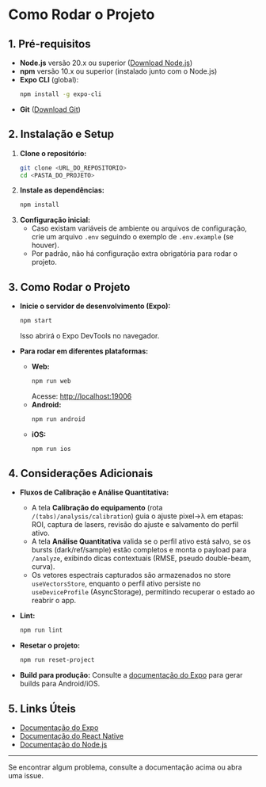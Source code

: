 # Como Rodar o Projeto

## 1. Pré-requisitos

- **Node.js** versão 20.x ou superior ([Download Node.js](https://nodejs.org/))
- **npm** versão 10.x ou superior (instalado junto com o Node.js)
- **Expo CLI** (global):
  ```bash
  npm install -g expo-cli
  ```
- **Git** ([Download Git](https://git-scm.com/))

## 2. Instalação e Setup

1. **Clone o repositório:**
   ```bash
   git clone <URL_DO_REPOSITORIO>
   cd <PASTA_DO_PROJETO>
   ```
2. **Instale as dependências:**
   ```bash
   npm install
   ```
3. **Configuração inicial:**
   - Caso existam variáveis de ambiente ou arquivos de configuração, crie um arquivo `.env` seguindo o exemplo de `.env.example` (se houver).
   - Por padrão, não há configuração extra obrigatória para rodar o projeto.

## 3. Como Rodar o Projeto

- **Inicie o servidor de desenvolvimento (Expo):**
  ```bash
  npm start
  ```
  Isso abrirá o Expo DevTools no navegador.

- **Para rodar em diferentes plataformas:**
  - **Web:**
    ```bash
    npm run web
    ```
    Acesse: [http://localhost:19006](http://localhost:19006)
  - **Android:**
    ```bash
    npm run android
    ```
  - **iOS:**
    ```bash
    npm run ios
    ```

## 4. Considerações Adicionais

- **Fluxos de Calibração e Análise Quantitativa:**
  - A tela **Calibração do equipamento** (rota `/(tabs)/analysis/calibration`) guia o ajuste pixel→λ em etapas: ROI, captura de lasers, revisão do ajuste e salvamento do perfil ativo.
  - A tela **Análise Quantitativa** valida se o perfil ativo está salvo, se os bursts (dark/ref/sample) estão completos e monta o payload para `/analyze`, exibindo dicas contextuais (RMSE, pseudo double-beam, curva).
  - Os vetores espectrais capturados são armazenados no store `useVectorsStore`, enquanto o perfil ativo persiste no `useDeviceProfile` (AsyncStorage), permitindo recuperar o estado ao reabrir o app.

- **Lint:**
  ```bash
  npm run lint
  ```
- **Resetar o projeto:**
  ```bash
  npm run reset-project
  ```
- **Build para produção:**
  Consulte a [documentação do Expo](https://docs.expo.dev/classic/building-standalone-apps/) para gerar builds para Android/iOS.

## 5. Links Úteis
- [Documentação do Expo](https://docs.expo.dev/)
- [Documentação do React Native](https://reactnative.dev/)
- [Documentação do Node.js](https://nodejs.org/)

---

Se encontrar algum problema, consulte a documentação acima ou abra uma issue.

